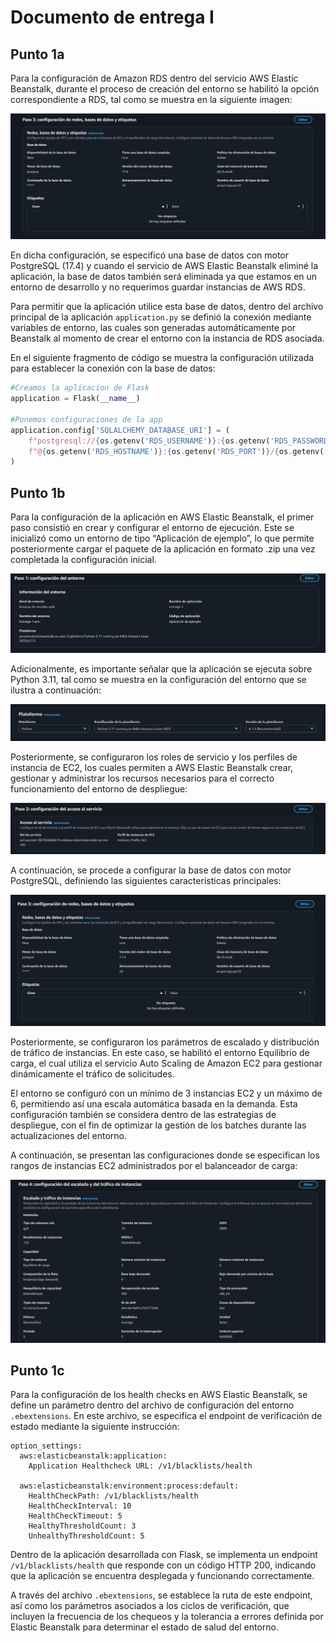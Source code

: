 # Documento de entrega I

## Punto 1a
Para la configuración de Amazon RDS dentro del servicio AWS Elastic Beanstalk, durante el proceso de creación del entorno se habilitó la opción correspondiente a RDS, tal como se muestra en la siguiente imagen:

![rds](rds.png)

En dicha configuración, se especificó una base de datos con motor PostgreSQL (17.4) y cuando el servicio de AWS Elastic Beanstalk eliminé la aplicación, la base de datos también será eliminada ya que estamos en un entorno de desarrollo y no requerimos guardar instancias de AWS RDS.

Para permitir que la aplicación utilice esta base de datos, dentro del archivo principal de la aplicación `application.py` se definió la conexión mediante variables de entorno, las cuales son generadas automáticamente por Beanstalk al momento de crear el entorno con la instancia de RDS asociada.

En el siguiente fragmento de código se muestra la configuración utilizada para establecer la conexión con la base de datos:

```python
#Creamos la aplicacion de Flask
application = Flask(__name__)

#Ponemos configuraciones de la app
application.config['SQLALCHEMY_DATABASE_URI'] = (
    f"postgresql://{os.getenv('RDS_USERNAME')}:{os.getenv('RDS_PASSWORD')}"
    f"@{os.getenv('RDS_HOSTNAME')}:{os.getenv('RDS_PORT')}/{os.getenv('RDS_DB_NAME')}"
)
```

## Punto 1b

Para la configuración de la aplicación en AWS Elastic Beanstalk, el primer paso consistió en crear y configurar el entorno de ejecución. Este se inicializó como un entorno de tipo “Aplicación de ejemplo”, lo que permite posteriormente cargar el paquete de la aplicación en formato .zip una vez completada la configuración inicial.

![pasoI](./paso%20I%20-%20app.png)

Adicionalmente, es importante señalar que la aplicación se ejecuta sobre Python 3.11, tal como se muestra en la configuración del entorno que se ilustra a continuación:

![pasoI-python](paso%20I%20-%20Python.png)

Posteriormente, se configuraron los roles de servicio y los perfiles de instancia de EC2, los cuales permiten a AWS Elastic Beanstalk crear, gestionar y administrar los recursos necesarios para el correcto funcionamiento del entorno de despliegue:

![pasoII](pasoII.png)

A continuación, se procede a configurar la base de datos con motor PostgreSQL, definiendo las siguientes características principales:

![pasoIII](pasoIII.png)

Posteriormente, se configuraron los parámetros de escalado y distribución de tráfico de instancias. En este caso, se habilitó el entorno Equilibrio de carga, el cual utiliza el servicio Auto Scaling de Amazon EC2 para gestionar dinámicamente el tráfico de solicitudes.

El entorno se configuró con un mínimo de 3 instancias EC2 y un máximo de 6, permitiendo así una escala automática basada en la demanda. Esta configuración también se considera dentro de las estrategias de despliegue, con el fin de optimizar la gestión de los batches durante las actualizaciones del entorno.

A continuación, se presentan las configuraciones donde se especifican los rangos de instancias EC2 administrados por el balanceador de carga:

![pasoIV](pasoIV.png)

## Punto 1c

Para la configuración de los health checks en AWS Elastic Beanstalk, se define un parámetro dentro del archivo de configuración del entorno `.ebextensions`. En este archivo, se especifica el endpoint de verificación de estado mediante la siguiente instrucción:

```
option_settings:
  aws:elasticbeanstalk:application:
    Application Healthcheck URL: /v1/blacklists/health

  aws:elasticbeanstalk:environment:process:default:
    HealthCheckPath: /v1/blacklists/health
    HealthCheckInterval: 10
    HealthCheckTimeout: 5
    HealthyThresholdCount: 3
    UnhealthyThresholdCount: 5
```

Dentro de la aplicación desarrollada con Flask, se implementa un endpoint `/v1/blacklists/health` que responde con un código HTTP 200, indicando que la aplicación se encuentra desplegada y funcionando correctamente.

A través del archivo `.ebextensions`, se establece la ruta de este endpoint, así como los parámetros asociados a los ciclos de verificación, que incluyen la frecuencia de los chequeos y la tolerancia a errores definida por Elastic Beanstalk para determinar el estado de salud del entorno.